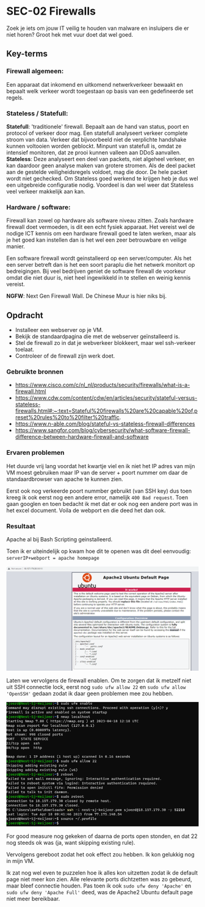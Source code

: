 # SEC-02 Firewalls
Zoek je iets om jouw IT veilig te houden van malware en insluipers die er niet horen? Groot hek met vuur doet dat wel goed. 

## Key-terms
### **Firewall algemeen**: 
Een apparaat dat inkomend en uitkomend netwerkverkeer bewaakt en bepaalt welk verkeer wordt toegestaan op basis van een gedefineerde set regels.

### **Stateless / Statefull**:
**Statefull**: 'traditionele' firewall. Bepaalt aan de hand van status, poort en protocol of verkeer door mag. Een statefull analyseert verkeer complete stroom van data. Verkeer dat bijvoorbeeld niet de verplichte handshake kunnen voltooien worden geblockt. Minpunt van statefull is, omdat ze intensief monitoren, dat ze prooi kunnen valleen aan DDoS aanvallen.
**Stateless**: Deze analyseert een deel van packets, niet algeheel verkeer, en kan daardoor geen analyse maken van grotere stromen. Als de deel packet aan de gestelde veiligheidsregels voldoet, mag die door. De hele packet wordt niet gechecked. Om Stateless goed werkend te krijgen heb je dus wel een uitgebreide configuratie nodig. Voordeel is dan wel weer dat Stateless veel verkeer makkelijk aan kan. 

### **Hardware / software**:
Firewall kan zowel op hardware als software niveau zitten. Zoals hardware firewall doet vermoeden, is dit een echt fysiek apparaat. Het vereist wel de nodige ICT kennis om een hardware firewall goed te laten werken, maar als je het goed kan instellen dan is het wel een zeer betrouwbare en veilige manier.

Een software firewall wordt geinstalleerd op een server/computer. Als het een server betreft dan is het een soort paraplu die het netwerk monitort op bedreigingen. Bij veel bedrijven geniet de software firewall de voorkeur omdat die niet duur is, niet heel ingewikkeld in te stellen en weinig kennis vereist.

**NGFW**:
Next Gen Firewall Wall. De Chinese Muur is hier niks bij. 

## Opdracht
- Installeer een webserver op je VM.
- Bekijk de standaardpagina die met de webserver geïnstalleerd is.
- Stel de firewall zo in dat je webverkeer blokkeert, maar wel ssh-verkeer toelaat.
- Controleer of de firewall zijn werk doet.


### Gebruikte bronnen
- https://www.cisco.com/c/nl_nl/products/security/firewalls/what-is-a-firewall.html
- https://www.cdw.com/content/cdw/en/articles/security/stateful-versus-stateless-firewalls.html#:~:text=Stateful%20firewalls%20are%20capable%20of,preset%20rules%20to%20filter%20traffic.
- https://www.n-able.com/blog/stateful-vs-stateless-firewall-differences
- https://www.sangfor.com/blog/cybersecurity/what-software-firewall-difference-between-hardware-firewall-and-software


### Ervaren problemen
Het duurde vrij lang voordat het kwartje viel en ik niet het IP adres van mijn VM moest gebruiken maar IP van de server + poort nummer om daar de standaardbrowser van apache te kunnen zien. 

Eerst ook nog verkeerde poort nummber gebruikt (van SSH key) dus toen kreeg ik ook eerst nog een andere error, namelijk `400 Bad request`. Toen gaan googlen en toen bedacht ik met dat er ook nog een andere port was in het excel document. Voila de webport en die deed het dan ook. 

### Resultaat
Apache al bij Bash Scripting geinstalleerd. 

Toen ik er uiteindelijk op kwam hoe dit te openen was dit deel eenvoudig: `serverIP+webport = apache homepage`


![Apache draait](../00_includes/SEC-02_apache_draait.png)

Laten we vervolgens de firewall enablen. Om te zorgen dat ik metzelf niet uit SSH connectie lock, eerst nog `sudo ufw allow 22` en `sudo ufw allow 'OpenSSH'` gedaan zodat ik daar geen problemen mee zou hebben. 

![Alt text](../00_includes/SEC-02_spannend.png)

For good measure nog gekeken of daarna de ports open stonden, en dat 22 nog steeds ok was (ja, want skipping existing rule). 

Vervolgens gereboot zodat het ook effect zou hebben. Ik kon gelukkig nog in mijn VM.

Ik zat nog wel even te puzzelen hoe ik alles kon uitzetten zodat ik de default page niet meer kon zien. Alle relevante ports dichtzetten was zo gebeurd, maar bleef connectie houden. Pas toen ik ook `sudo ufw deny 'Apache'` en `sudo ufw deny 'Apache Full'` deed, was de Apache2 Ubuntu default page niet meer bereikbaar. 
